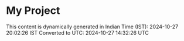 # My Project

This content is dynamically generated in Indian Time (IST): 2024-10-27 20:02:26 IST
Converted to UTC: 2024-10-27 14:32:26 UTC
